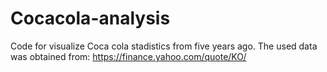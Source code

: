 # Cocacola-analysis
Code for visualize Coca cola stadistics from five years ago.
The used data was obtained from: 
https://finance.yahoo.com/quote/KO/
